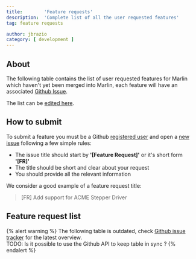 ```yaml
---
title:        'Feature requests'
description:  'Complete list of all the user requested features'
tag: feature requests

author: jbrazio
category: [ development ]
---
```


## About

The following table contains the list of user requested features for Marlin which haven't yet been merged into Marlin, each feature will have an associated [Github Issue](https://github.com/MarlinFirmware/Marlin/issues).

The list can be [edited here](https://docs.google.com/spreadsheets/d/1mVTZnJbekS2tJtcfQ3mnHGtBHukd76AohlemK8Za8Ig/edit#gid=0).


## How to submit

To submit a feature you must be a Github [registered user](https://github.com/join) and open a [new issue](https://github.com/MarlinFirmware/Marlin/issues/new) following a few simple rules:

 - The issue title should start by **'[Feature Request]'** or it's short form **'[FR]'**
 - The title should be short and clear about your request
 - You should provide all the relevant information

We consider a good example of a feature request title:

 > [FR] Add support for ACME Stepper Driver

## Feature request list

{% alert warning %}
The following table is outdated, check [Github issue tracker](https://github.com/MarlinFirmware/Marlin/issues?q=is%3Aissue+is%3Aopen+label%3A%22Feature+Request%22) for the latest overview. <br />
TODO: Is it possible to use the Github API to keep table in sync ?
{% endalert %}

<table id="fr_list" class="table table-condensed table-striped"></table>
<script type="text/javascript">
  head.ready("sheetrock.min.js", function() {
    $('#fr_list').sheetrock({
      url: "https://docs.google.com/spreadsheets/d/" +
        "1mVTZnJbekS2tJtcfQ3mnHGtBHukd76AohlemK8Za8Ig#gid=0",
        query: "SELECT A, B, C, D, G WHERE C != 'Implemented' ORDER BY A DESC",
        rowTemplate: function(row) {
          var html = '<tr>';
          switch(row['num']) {
            case 0:
              for (var col = 0; col < row['labels'].length; col++) {
                html += '<th>';
                html += row['labels'][col];
                html += '</th>'
              }
              break;

            default:
              for (var col = 0; col < row['cellsArray'].length; col++) {
                html += '<td>';
                if (row['labels'][col] == 'Issue') {
                  html += '<a href="';
                  html += 'https://github.com/MarlinFirmware/Marlin/issues/'
                    + row['cellsArray'][col];
                  html += '">';
                  html += row['cellsArray'][col];
                  html += '</a>';
                } else html += row['cellsArray'][col];
                html += '</td>'
              }
          }
          html += '</tr>'
          return html;
        }
    });
  });
</script>
